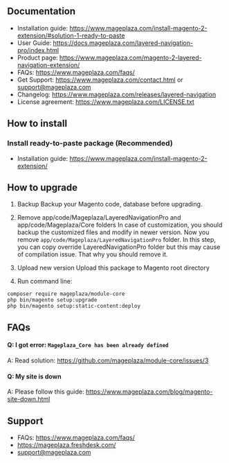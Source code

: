 ## Documentation

- Installation guide: https://www.mageplaza.com/install-magento-2-extension/#solution-1-ready-to-paste
- User Guide: https://docs.mageplaza.com/layered-navigation-pro/index.html
- Product page: https://www.mageplaza.com/magento-2-layered-navigation-extension/
- FAQs: https://www.mageplaza.com/faqs/
- Get Support: https://www.mageplaza.com/contact.html or support@mageplaza.com
- Changelog: https://www.mageplaza.com/releases/layered-navigation
- License agreement: https://www.mageplaza.com/LICENSE.txt

## How to install

### Install ready-to-paste package (Recommended)

- Installation guide: https://www.mageplaza.com/install-magento-2-extension/

## How to upgrade

1. Backup
Backup your Magento code, database before upgrading.

2. Remove app/code/Mageplaza/LayeredNavigationPro and app/code/Mageplaza/Core folders
In case of customization, you should backup the customized files and modify in newer version. 
Now you remove `app/code/Mageplaza/LayeredNavigationPro` folder. In this step, you can copy override LayeredNavigationPro folder but this may cause of compilation issue. That why you should remove it.

3. Upload new version
Upload this package to Magento root directory

4. Run command line:
```
composer require mageplaza/module-core
php bin/magento setup:upgrade
php bin/magento setup:static-content:deploy
```


## FAQs


#### Q: I got error: `Mageplaza_Core has been already defined`
A: Read solution: https://github.com/mageplaza/module-core/issues/3


#### Q: My site is down
A: Please follow this guide: https://www.mageplaza.com/blog/magento-site-down.html


## Support

- FAQs: https://www.mageplaza.com/faqs/
- https://mageplaza.freshdesk.com/
- support@mageplaza.com
